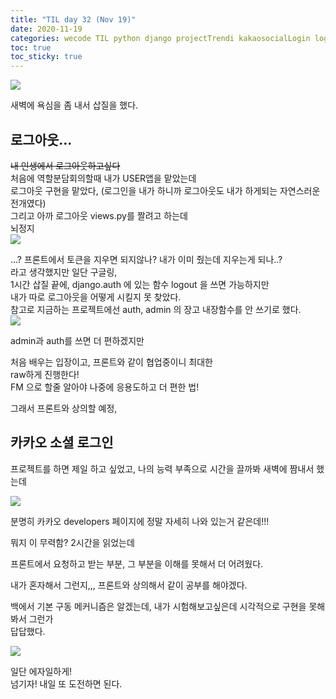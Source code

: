 ```yaml
---
title: "TIL day 32 (Nov 19)"
date: 2020-11-19
categories: wecode TIL python django projectTrendi kakaosocialLogin logout
toc: true
toc_sticky: true
---
```

  
![](https://images.velog.io/images/noahshin__11/post/97decfbc-7eb7-4351-a829-efd1e303edc5/image.png)  
  
새벽에 욕심을 좀 내서 삽질을 했다.  
  
## 로그아웃...  
~~내 인생에서 로그아웃하고싶다~~  
처음에 역할분담회의할때 내가 USER앱을 맡았는데  
로그아웃 구현을 맡았다, (로그인을 내가 하니까 로그아웃도 내가 하게되는 자연스러운 전개였다)  
그리고 아까 로그아웃 views.py를 짤려고 하는데  
뇌정지  
![](https://images.velog.io/images/noahshin__11/post/7ab3e64d-fa45-4a16-9e95-ed5420edec95/image.png)  
  
...? 프론트에서 토큰을 지우면 되지않나? 내가 이미 줬는데 지우는게 되나..?  
라고 생각했지만 일단 구글링,  
1시간 삽질 끝에, django.auth 에 있는 함수 logout 을 쓰면 가능하지만  
내가 따로 로그아웃을 어떻게 시킬지 못 찾았다.  
참고로 지금하는 프로젝트에선 auth, admin 의 장고 내장함수를 안 쓰기로 했다.  
![](https://images.velog.io/images/noahshin__11/post/b970ee76-5e2e-4044-bfc5-efc2a4df6b1d/image.png)  
  
admin과 auth를 쓰면 더 편하겠지만  
  
  
처음 배우는 입장이고, 프론트와 같이 협업중이니 최대한  
raw하게 진행한다!  
FM 으로 할줄 알아야 나중에 응용도하고 더 편한 법!  
  
그래서 프론트와 상의할 예정,  
  
## 카카오 소셜 로그인  
  
프로젝트를 하면 제일 하고 싶었고, 나의 능력 부족으로 시간을 끌까봐 새벽에 짬내서 했는데  
  
![](https://images.velog.io/images/noahshin__11/post/6170decd-4121-4a1d-80d7-9abfa685d843/Screen%20Shot%202020-11-19%20at%209.50.06%20AM.png)  
  
분명히 카카오 developers 페이지에 정말 자세히 나와 있는거 같은데!!!  
  
뭐지 이 무력함? 2시간을 읽었는데  
  
프론트에서 요청하고 받는 부분, 그 부분을 이해를 못해서 더 어려웠다.  
  
내가 혼자해서 그런지,,, 프론트와 상의해서 같이 공부를 해야겠다.  
  
백에서 기본 구동 메커니즘은 알겠는데, 내가 시험해보고싶은데 시각적으로 구현을 못해봐서 그런가  
답답했다.  
  
![](https://images.velog.io/images/noahshin__11/post/95d19de7-4ac1-4309-8675-479b753e4431/Screen%20Shot%202020-11-19%20at%209.55.52%20AM.png)  
  
일단 에자일하게!  
넘기자! 내일 또 도전하면 된다.  